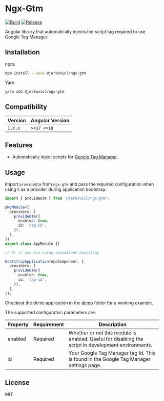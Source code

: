 # Ngx-Gtm

[![Build](https://github.com/jerkovicl/ngx-gtm/actions/workflows/ci.yml/badge.svg)](https://github.com/jerkovicl/ngx-gtm/actions/workflows/ci.yml)
[![Release](https://github.com/jerkovicl/ngx-gtm/actions/workflows/release.yml/badge.svg)](https://github.com/jerkovicl/ngx-gtm/actions/workflows/release.yml)

Angular library that automatically injects the script tag required to use [Google Tag Manager](https://tagmanager.google.com/?hl=en).

## Installation

npm:

```bash
npm install --save @jerkovicl/ngx-gtm
```

Yarn:

```bash
yarn add @jerkovicl/ngx-gtm
```

## Compatibility

| Version | Angular Version |
| ------- | --------------- |
| `1.x.x` | `>=17 <=18`     |

## Features

- Automatically inject scripts for [Google Tag Manager](https://tagmanager.google.com/?hl=en).

## Usage

Import `provideGtm` from `ngx-gtm` and pass the required configuration when using it as a provider during application bootstrap.

```typescript
import { provideGtm } from '@jerkovicl/ngx-gtm';

@NgModule({
  providers: [
    provideGtm({
      enabled: true,
      id: 'tag-id',
    }),
  ],
})
export class AppModule {}

// Or if you are using standalone bootstrap

bootstrapApplication(AppComponent, {
  providers: [
    provideGtm({
      enabled: true,
      id: 'tag-id',
    }),
  ],
});
```

Checkout the demo application in the [demo](./../../apps/demo) folder for a working example.

The supported configuration parameters are:

| Property | Requirement | Description                                                                                         |
| -------- | ----------- | --------------------------------------------------------------------------------------------------- |
| enabled  | Required    | Whether or not this module is enabled. Useful for disabling the script in development environments. |
| id       | Required    | Your Google Tag Manager tag Id. This is found in the Google Tag Manager settings page.              |

## License

MIT
